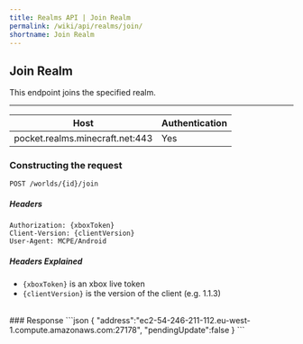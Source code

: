 ```yaml
---
title: Realms API | Join Realm
permalink: /wiki/api/realms/join/
shortname: Join Realm
---
```

## Join Realm
This endpoint joins the specified realm.

---

|Host|Authentication|
|----|--------------|
|pocket.realms.minecraft.net:443|Yes|
  
### Constructing the request
```
POST /worlds/{id}/join
```
  
##### Headers
```
Authorization: {xboxToken}
Client-Version: {clientVersion}
User-Agent: MCPE/Android
```
  
##### Headers Explained
* `{xboxToken}` is an xbox live token  
* `{clientVersion}` is the version of the client (e.g. 1.1.3)  
  
<br>
### Response
```json
{
    "address":"ec2-54-246-211-112.eu-west-1.compute.amazonaws.com:27178",
    "pendingUpdate":false
}
```
